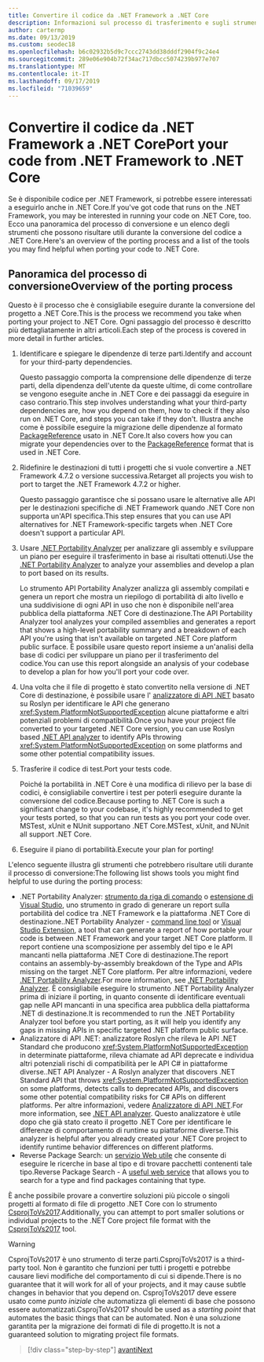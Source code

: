 ```yaml
---
title: Convertire il codice da .NET Framework a .NET Core
description: Informazioni sul processo di trasferimento e sugli strumenti che possono risultare utili durante il trasferimento di un progetto .NET Framework in .NET Core.
author: cartermp
ms.date: 09/13/2019
ms.custom: seodec18
ms.openlocfilehash: b6c02932b5d9c7ccc2743dd38dddf2904f9c24e4
ms.sourcegitcommit: 289e06e904b72f34ac717dbcc5074239b977e707
ms.translationtype: MT
ms.contentlocale: it-IT
ms.lasthandoff: 09/17/2019
ms.locfileid: "71039659"
---
```

# <a name="port-your-code-from-net-framework-to-net-core"></a><span data-ttu-id="776bc-103">Convertire il codice da .NET Framework a .NET Core</span><span class="sxs-lookup"><span data-stu-id="776bc-103">Port your code from .NET Framework to .NET Core</span></span>

<span data-ttu-id="776bc-104">Se è disponibile codice per .NET Framework, si potrebbe essere interessati a eseguirlo anche in .NET Core.</span><span class="sxs-lookup"><span data-stu-id="776bc-104">If you've got code that runs on the .NET Framework, you may be interested in running your code on .NET Core, too.</span></span> <span data-ttu-id="776bc-105">Ecco una panoramica del processo di conversione e un elenco degli strumenti che possono risultare utili durante la conversione del codice a .NET Core.</span><span class="sxs-lookup"><span data-stu-id="776bc-105">Here's an overview of the porting process and a list of the tools you may find helpful when porting your code to .NET Core.</span></span>

## <a name="overview-of-the-porting-process"></a><span data-ttu-id="776bc-106">Panoramica del processo di conversione</span><span class="sxs-lookup"><span data-stu-id="776bc-106">Overview of the porting process</span></span>

<span data-ttu-id="776bc-107">Questo è il processo che è consigliabile eseguire durante la conversione del progetto a .NET Core.</span><span class="sxs-lookup"><span data-stu-id="776bc-107">This is the process we recommend you take when porting your project to .NET Core.</span></span> <span data-ttu-id="776bc-108">Ogni passaggio del processo è descritto più dettagliatamente in altri articoli.</span><span class="sxs-lookup"><span data-stu-id="776bc-108">Each step of the process is covered in more detail in further articles.</span></span>

1. <span data-ttu-id="776bc-109">Identificare e spiegare le dipendenze di terze parti.</span><span class="sxs-lookup"><span data-stu-id="776bc-109">Identify and account for your third-party dependencies.</span></span>

   <span data-ttu-id="776bc-110">Questo passaggio comporta la comprensione delle dipendenze di terze parti, della dipendenza dell'utente da queste ultime, di come controllare se vengono eseguite anche in .NET Core e dei passaggi da eseguire in caso contrario.</span><span class="sxs-lookup"><span data-stu-id="776bc-110">This step involves understanding what your third-party dependencies are, how you depend on them, how to check if they also run on .NET Core, and steps you can take if they don't.</span></span> <span data-ttu-id="776bc-111">Illustra anche come è possibile eseguire la migrazione delle dipendenze al formato [PackageReference](/nuget/consume-packages/package-references-in-project-files) usato in .NET Core.</span><span class="sxs-lookup"><span data-stu-id="776bc-111">It also covers how you can migrate your dependencies over to the [PackageReference](/nuget/consume-packages/package-references-in-project-files) format that is used in .NET Core.</span></span>

2. <span data-ttu-id="776bc-112">Ridefinire le destinazioni di tutti i progetti che si vuole convertire a .NET Framework 4.7.2 o versione successiva.</span><span class="sxs-lookup"><span data-stu-id="776bc-112">Retarget all projects you wish to port to target the .NET Framework 4.7.2 or higher.</span></span>

   <span data-ttu-id="776bc-113">Questo passaggio garantisce che si possano usare le alternative alle API per le destinazioni specifiche di .NET Framework quando .NET Core non supporta un'API specifica.</span><span class="sxs-lookup"><span data-stu-id="776bc-113">This step ensures that you can use API alternatives for .NET Framework-specific targets when .NET Core doesn't support a particular API.</span></span>

3. <span data-ttu-id="776bc-114">Usare [.NET Portability Analyzer](../../standard/analyzers/portability-analyzer.md) per analizzare gli assembly e sviluppare un piano per eseguire il trasferimento in base ai risultati ottenuti.</span><span class="sxs-lookup"><span data-stu-id="776bc-114">Use the [.NET Portability Analyzer](../../standard/analyzers/portability-analyzer.md) to analyze your assemblies and develop a plan to port based on its results.</span></span>

   <span data-ttu-id="776bc-115">Lo strumento API Portability Analyzer analizza gli assembly compilati e genera un report che mostra un riepilogo di portabilità di alto livello e una suddivisione di ogni API in uso che non è disponibile nell'area pubblica della piattaforma .NET Core di destinazione.</span><span class="sxs-lookup"><span data-stu-id="776bc-115">The API Portability Analyzer tool analyzes your compiled assemblies and generates a report that shows a high-level portability summary and a breakdown of each API you're using that isn't available on targeted .NET Core platform public surface.</span></span> <span data-ttu-id="776bc-116">È possibile usare questo report insieme a un'analisi della base di codici per sviluppare un piano per il trasferimento del codice.</span><span class="sxs-lookup"><span data-stu-id="776bc-116">You can use this report alongside an analysis of your codebase to develop a plan for how you'll port your code over.</span></span>

4. <span data-ttu-id="776bc-117">Una volta che il file di progetto è stato convertito nella versione di .NET Core di destinazione, è possibile usare l' [analizzatore di API .NET](../../standard/analyzers/api-analyzer.md) basato su Roslyn per identificare le API che generano <xref:System.PlatformNotSupportedException> alcune piattaforme e altri potenziali problemi di compatibilità.</span><span class="sxs-lookup"><span data-stu-id="776bc-117">Once you have your project file converted to your targeted .NET Core version, you can use Roslyn based [.NET API analyzer](../../standard/analyzers/api-analyzer.md) to identify APIs throwing <xref:System.PlatformNotSupportedException> on some platforms and some other potential compatibility issues.</span></span>

5. <span data-ttu-id="776bc-118">Trasferire il codice di test.</span><span class="sxs-lookup"><span data-stu-id="776bc-118">Port your tests code.</span></span>

   <span data-ttu-id="776bc-119">Poiché la portabilità in .NET Core è una modifica di rilievo per la base di codici, è consigliabile convertire i test per poterli eseguire durante la conversione del codice.</span><span class="sxs-lookup"><span data-stu-id="776bc-119">Because porting to .NET Core is such a significant change to your codebase, it's highly recommended to get your tests ported, so that you can run tests as you port your code over.</span></span> <span data-ttu-id="776bc-120">MSTest, xUnit e NUnit supportano .NET Core.</span><span class="sxs-lookup"><span data-stu-id="776bc-120">MSTest, xUnit, and NUnit all support .NET Core.</span></span>

6. <span data-ttu-id="776bc-121">Eseguire il piano di portabilità.</span><span class="sxs-lookup"><span data-stu-id="776bc-121">Execute your plan for porting!</span></span>

<span data-ttu-id="776bc-122">L'elenco seguente illustra gli strumenti che potrebbero risultare utili durante il processo di conversione:</span><span class="sxs-lookup"><span data-stu-id="776bc-122">The following list shows tools you might find helpful to use during the porting process:</span></span>

* <span data-ttu-id="776bc-123">.NET Portability Analyzer: [strumento da riga di comando](https://github.com/Microsoft/dotnet-apiport/releases) o [estensione di Visual Studio](https://marketplace.visualstudio.com/items?itemName=ConnieYau.NETPortabilityAnalyzer), uno strumento in grado di generare un report sulla portabilità del codice tra .NET Framework e la piattaforma .NET Core di destinazione.</span><span class="sxs-lookup"><span data-stu-id="776bc-123">.NET Portability Analyzer - [command line tool](https://github.com/Microsoft/dotnet-apiport/releases) or [Visual Studio Extension](https://marketplace.visualstudio.com/items?itemName=ConnieYau.NETPortabilityAnalyzer), a tool that can generate a report of how portable your code is between .NET Framework and your target .NET Core platform.</span></span> <span data-ttu-id="776bc-124">Il report contiene una scomposizione per assembly del tipo e le API mancanti nella piattaforma .NET Core di destinazione.</span><span class="sxs-lookup"><span data-stu-id="776bc-124">The report contains an assembly-by-assembly breakdown of the Type and APIs missing on the target .NET Core platform.</span></span> <span data-ttu-id="776bc-125">Per altre informazioni, vedere [.NET Portability Analyzer](../../standard/analyzers/portability-analyzer.md).</span><span class="sxs-lookup"><span data-stu-id="776bc-125">For more information, see [.NET Portability Analyzer](../../standard/analyzers/portability-analyzer.md).</span></span> <span data-ttu-id="776bc-126">È consigliabile eseguire lo strumento .NET Portability Analyzer prima di iniziare il porting, in quanto consente di identificare eventuali gap nelle API mancanti in una specifica area pubblica della piattaforma .NET di destinazione.</span><span class="sxs-lookup"><span data-stu-id="776bc-126">It is recommended to run the .NET Portability Analyzer tool before you start porting, as it will help you identify any gaps in missing APIs in specific targeted .NET platform public surface.</span></span>
* <span data-ttu-id="776bc-127">Analizzatore di API .NET: analizzatore Roslyn che rileva le API .NET Standard che producono <xref:System.PlatformNotSupportedException> in determinate piattaforme, rileva chiamate ad API deprecate e individua altri potenziali rischi di compatibilità per le API C# in piattaforme diverse.</span><span class="sxs-lookup"><span data-stu-id="776bc-127">.NET API Analyzer - A Roslyn analyzer that discovers .NET Standard API that throws <xref:System.PlatformNotSupportedException> on some platforms, detects calls to deprecated APIs, and discovers some other potential compatibility risks for C# APIs on different platforms.</span></span> <span data-ttu-id="776bc-128">Per altre informazioni, vedere [Analizzatore di API .NET](../../standard/analyzers/api-analyzer.md).</span><span class="sxs-lookup"><span data-stu-id="776bc-128">For more information, see [.NET API analyzer](../../standard/analyzers/api-analyzer.md).</span></span> <span data-ttu-id="776bc-129">Questo analizzatore è utile dopo che già stato creato il progetto .NET Core per identificare le differenze di comportamento di runtime su piattaforme diverse.</span><span class="sxs-lookup"><span data-stu-id="776bc-129">This analyzer is helpful after you already created your .NET Core project to identify runtime behavior differences on different platforms.</span></span>
* <span data-ttu-id="776bc-130">Reverse Package Search: un [servizio Web utile](https://packagesearch.azurewebsites.net) che consente di eseguire le ricerche in base al tipo e di trovare pacchetti contenenti tale tipo.</span><span class="sxs-lookup"><span data-stu-id="776bc-130">Reverse Package Search - A [useful web service](https://packagesearch.azurewebsites.net) that allows you to search for a type and find packages containing that type.</span></span>

<span data-ttu-id="776bc-131">È anche possibile provare a convertire soluzioni più piccole o singoli progetti al formato di file di progetto .NET Core con lo strumento [CsprojToVs2017](https://github.com/hvanbakel/CsprojToVs2017).</span><span class="sxs-lookup"><span data-stu-id="776bc-131">Additionally, you can attempt to port smaller solutions or individual projects to the .NET Core project file format with the [CsprojToVs2017](https://github.com/hvanbakel/CsprojToVs2017) tool.</span></span>

> [!WARNING]
> <span data-ttu-id="776bc-132">CsprojToVs2017 è uno strumento di terze parti.</span><span class="sxs-lookup"><span data-stu-id="776bc-132">CsprojToVs2017 is a third-party tool.</span></span> <span data-ttu-id="776bc-133">Non è garantito che funzioni per tutti i progetti e potrebbe causare lievi modifiche del comportamento di cui si dipende.</span><span class="sxs-lookup"><span data-stu-id="776bc-133">There is no guarantee that it will work for all of your projects, and it may cause subtle changes in behavior that you depend on.</span></span> <span data-ttu-id="776bc-134">CsprojToVs2017 deve essere usato come _punto iniziale_ che automatizza gli elementi di base che possono essere automatizzati.</span><span class="sxs-lookup"><span data-stu-id="776bc-134">CsprojToVs2017 should be used as a _starting point_ that automates the basic things that can be automated.</span></span> <span data-ttu-id="776bc-135">Non è una soluzione garantita per la migrazione dei formati di file di progetto.</span><span class="sxs-lookup"><span data-stu-id="776bc-135">It is not a guaranteed solution to migrating project file formats.</span></span>

>[!div class="step-by-step"]
>[<span data-ttu-id="776bc-136">avanti</span><span class="sxs-lookup"><span data-stu-id="776bc-136">Next</span></span>](net-framework-tech-unavailable.md)
